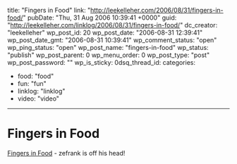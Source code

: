 title: "Fingers in Food"
link: "http://leekelleher.com/2006/08/31/fingers-in-food/"
pubDate: "Thu, 31 Aug 2006 10:39:41 +0000"
guid: "http://leekelleher.com/linklog/2006/08/31/fingers-in-food/"
dc_creator: "leekelleher"
wp_post_id: 20
wp_post_date: "2006-08-31 12:39:41"
wp_post_date_gmt: "2006-08-31 10:39:41"
wp_comment_status: "open"
wp_ping_status: "open"
wp_post_name: "fingers-in-food"
wp_status: "publish"
wp_post_parent: 0
wp_menu_order: 0
wp_post_type: "post"
wp_post_password: ""
wp_is_sticky: 0dsq_thread_id: 
categories:
  - food: "food"
  - fun: "fun"
  - linklog: "linklog"
  - video: "video"

---

# Fingers in Food

<a href="http://www.zefrank.com/theshow/archives/2006/08/083006.html" >Fingers in Food</a> - zefrank is off his head!